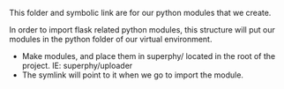 This folder and symbolic link are for our python modules that we create.
    
In order to import flask related python modules, this structure will put
our modules in the python folder of our virtual environment.

- Make modules, and place them in superphy/ located in the root of
the project. IE: superphy/uploader
- The symlink will point to it when we go to import the module.